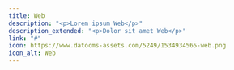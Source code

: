 ```yaml
---
title: Web
description: "<p>Lorem ipsum Web</p>"
description_extended: "<p>Dolor sit amet Web</p>"
link: "#"
icon: https://www.datocms-assets.com/5249/1534934565-web.png
icon_alt: Web
---
```


